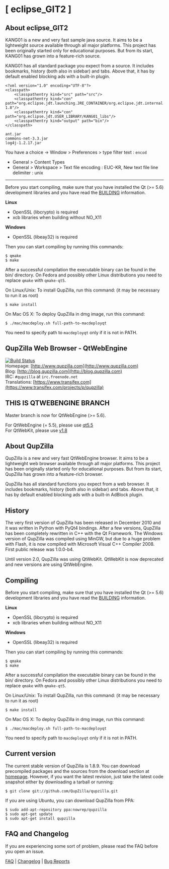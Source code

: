 # [ eclipse_GIT2 ]

About eclipse_GIT2
----------------------------------------------------------------------------------------
KANG01 is a new and very fast sample java source. It aims to be a lightweight source available
through all major platforms. This project has been originally started only for educational purposes.
But from its start, KANG01 has grown into a feature-rich source.

KANG01 has all standard package you expect from a source. It includes bookmarks, history (both also in sidebar)
and tabs. Above that, it has by default enabled blocking ads with a built-in plugin.

	<?xml version="1.0" encoding="UTF-8"?>
	<classpath>
		<classpathentry kind="src" path="src"/>
		<classpathentry kind="con" path="org.eclipse.jdt.launching.JRE_CONTAINER/org.eclipse.jdt.internal.debug.ui.launcher.StandardVMType/JavaSE-1.8"/>
		<classpathentry kind="con" path="org.eclipse.jdt.USER_LIBRARY/KANG01_libs"/>
		<classpathentry kind="output" path="bin"/>
	</classpath>

	ant.jar
	commons-net-3.3.jar
	log4j-1.2.17.jar

You have a choice -> Window > Preferences > type filter text : `encod`
 * General > Content Types
 * General > Workspace > Text file encoding : EUC-KR, New text file line delimiter : unix

----------------------------------------------------------------------------------------

Before you start compiling, make sure that you have installed the Qt (>= 5.6) development libraries
and you have read the [BUILDING](https://github.com/QupZilla/qupzilla/blob/master/BUILDING) information.

**Linux**

 * OpenSSL (libcrypto) is required
 * xcb libraries when building without NO_X11

**Windows**
 * OpenSSL (libeay32) is required

Then you can start compiling by running this commands:

    $ qmake
    $ make

After a successful compilation the executable binary can be found in the bin/ directory.
On Fedora and possibly other Linux distributions you need to replace `qmake` with `qmake-qt5`.

On Linux/Unix: To install QupZilla, run this command: (it may be necessary to run it as root)

    $ make install

On Mac OS X: To deploy QupZilla in dmg image, run this command:

    $ ./mac/macdeploy.sh full-path-to-macdeployqt

You need to specify path to `macdeployqt` only if it is not in PATH.


QupZilla Web Browser - QtWebEngine
----------------------------------------------------------------------------------------

[![Build Status](https://travis-ci.org/QupZilla/qupzilla.svg?branch=master)](https://travis-ci.org/QupZilla/qupzilla)  
Homepage: [http://www.qupzilla.com](http://www.qupzilla.com)  
Blog: [http://blog.qupzilla.com](http://blog.qupzilla.com)  
IRC: `#qupzilla` at `irc.freenode.net`  
Translations: [https://www.transifex.com](https://www.transifex.com/projects/p/qupzilla)

THIS IS QTWEBENGINE BRANCH
----------------------------------------------------------------------------------------

Master branch is now for QtWebEngine (>= 5.6).
  
For QtWebEngine (= 5.5), please use [qt5.5](https://github.com/QupZilla/qupzilla/tree/qt5.5)  
For QtWebKit, please use [v1.8](https://github.com/QupZilla/qupzilla/tree/v1.8)

About QupZilla
----------------------------------------------------------------------------------------

QupZilla is a new and very fast QtWebEngine browser. It aims to be a lightweight web browser
available through all major platforms. This project has been originally started only
for educational purposes. But from its start, QupZilla has grown into a feature-rich browser.

QupZilla has all standard functions you expect from a web browser. It includes bookmarks,
history (both also in sidebar) and tabs. Above that, it has by default enabled blocking ads
with a built-in AdBlock plugin.

History
----------------------------------------------------------------------------------------

The very first version of QupZilla has been released in December 2010 and it was written
in Python with PyQt4 bindings. After a few versions, QupZilla has been completely rewritten
in C++ with the Qt Framework. The Windows version of QupZilla was compiled using MinGW, but due to
a huge problem with Flash, it is now compiled with Microsoft Visual C++ Compiler 2008.
First public release was 1.0.0-b4.

Until version 2.0, QupZilla was using QtWebKit. QtWebKit is now deprecated and new versions
are using QtWebEngine.

Compiling
----------------------------------------------------------------------------------------

Before you start compiling, make sure that you have installed the Qt (>= 5.6) development libraries
and you have read the [BUILDING](https://github.com/QupZilla/qupzilla/blob/master/BUILDING) information.

**Linux**

 * OpenSSL (libcrypto) is required
 * xcb libraries when building without NO_X11

**Windows**
 * OpenSSL (libeay32) is required

Then you can start compiling by running this commands:

    $ qmake
    $ make

After a successful compilation the executable binary can be found in the bin/ directory.
On Fedora and possibly other Linux distributions you need to replace `qmake` with `qmake-qt5`.

On Linux/Unix: To install QupZilla, run this command: (it may be necessary to run it as root)

    $ make install

On Mac OS X: To deploy QupZilla in dmg image, run this command:

    $ ./mac/macdeploy.sh full-path-to-macdeployqt

You need to specify path to `macdeployqt` only if it is not in PATH.

Current version
----------------------------------------------------------------------------------------

The current stable version of QupZilla is 1.8.9. You can download precompiled packages
and the sources from the download section at [homepage](http://www.qupzilla.com/download).
However, if you want the latest revision, just take the latest code snapshot either by
downloading a tarball or running:

    $ git clone git://github.com/QupZilla/qupzilla.git

If you are using Ubuntu, you can download QupZilla from PPA:

    $ sudo add-apt-repository ppa:nowrep/qupzilla
    $ sudo apt-get update
    $ sudo apt-get install qupzilla

FAQ and Changelog
----------------------------------------------------------------------------------------

If you are experiencing some sort of problem, please read the FAQ before you open an issue.

[FAQ](https://github.com/QupZilla/qupzilla/wiki/FAQ) | [Changelog](https://github.com/QupZilla/qupzilla/blob/master/CHANGELOG) | [Bug Reports](https://github.com/QupZilla/qupzilla/wiki/Bug-Reports)
